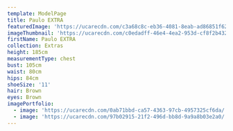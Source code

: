 ```yaml
---
template: ModelPage
title: Paulo EXTRA
featuredImage: 'https://ucarecdn.com/c3a68c8c-eb36-4081-8eab-ad86851f6241/'
imageThumbnail: 'https://ucarecdn.com/c0edadff-46e4-4ea2-953d-cf8f2b432910/'
firstName: Paulo EXTRA
collection: Extras
height: 185cm
measurementType: chest
bust: 105cm
waist: 80cm
hips: 84cm
shoeSize: '11'
hair: Brown
eyes: Brown
imagePortfolio:
  - image: 'https://ucarecdn.com/0ab71bbd-ca57-4363-97cb-4957325cf6da/'
  - image: 'https://ucarecdn.com/97b02915-21f2-496d-bb8d-9a9a8b03e2a0/'
---
```


